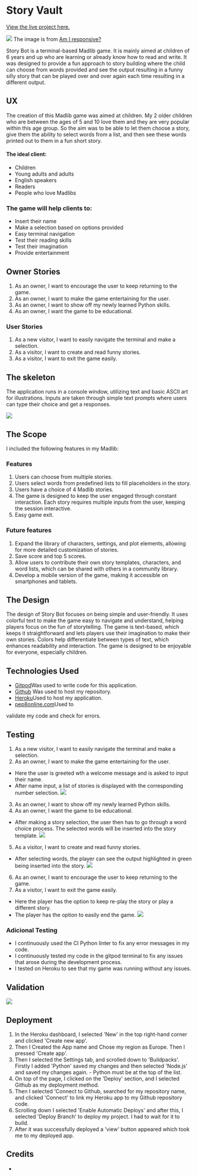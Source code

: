 # Story Vault

[View the live project here.](https://story-bot-fba36a592434.herokuapp.com/)

![](https://github.com/MiaTothova/Story_Bot/blob/main/images/responsive.png)
The image is from [Am I responsive?](http://ami.responsivedesign.is/)

Story Bot is a terminal-based Madlib game. It is mainly aimed at children of 6 years and up who are learning or already know how to read and write.
It was designed to provide a fun approach to story building where the child can choose from words provided and see the output resulting in a funny silly story that can be played over and over again each time resulting in a different output.


## UX

The creation of this Madlib game was aimed at children. My 2 older children who are between the ages of 5 and 10 love them and they are very popular within this age group. So the aim was to be able to let them choose a story, give them the ability to select words from a list, and then see these words printed out to them in a fun short story. 

#### The ideal client:
* Children
* Young adults and adults
* English speakers
* Readers 
* People who love Madlibs

### The game will help clients to:
* Insert their name
* Make a selection based on options provided
* Easy terminal navigation
* Test their reading skills
* Test their imagination
* Provide entertainment

## Owner Stories
1. As an owner, I want to encourage the user to keep returning to the game.
2. As an owner, I want to make the game entertaining for the user.
3. As an owner, I want to show off my newly learned Python skills.
4. As an owner, I want the game to be educational.

### User Stories
1. As a new visitor, I want to easily navigate the terminal and make a selection.
2. As a visitor, I want to create and read funny stories.
3. As a visitor, I want to exit the game easily.


## The skeleton
The application runs in a console window, utilizing text and basic ASCII art for illustrations.  Inputs are taken through simple text prompts where users can type their choice and get a responses.

![](https://github.com/MiaTothova/Story_Bot/blob/main/images/chart.png)

## The Scope
I included the following features in my Madlib:

### Features
1. Users can choose from multiple stories.
2. Users select words from predefined lists to fill placeholders in the story.
3. Users have a choice of 4 Madlib stories.
4. The game is designed to keep the user engaged through constant interaction. Each story requires multiple inputs from the user, keeping the session interactive.
5. Easy game exit.

### Future features
1. Expand the library of characters, settings, and plot elements, allowing for more detailed customization of stories.
2. Save score and top 5 scores.
3. Allow users to contribute their own story templates, characters, and word lists, which can be shared with others in a community library.
4. Develop a mobile version of the game, making it accessible on smartphones and tablets.


## The Design
The design of Story Bot focuses on being simple and user-friendly. It uses colorful text to make the game easy to navigate and understand, helping players focus on the fun of storytelling. The game is text-based, which keeps it straightforward and lets players use their imagination to make their own stories. Colors help differentiate between types of text, which enhances readability and interaction. The game is designed to be enjoyable for everyone, especially children.


## Technologies Used

* [Gitpod](https://gitpod.io/workspaces)Was used to write code for this application.
* [Github](https://github.com/) Was used to host my repository.
* [Heroku](https://id.heroku.com/login)Used to host my application.
* [pep8online.com](https://pep8ci.herokuapp.com/#)Used to

 validate my code and check for errors.

## Testing
1. As a new visitor, I want to easily navigate the terminal and make a selection.
2. As an owner, I want to make the game entertaining for the user.

* Here the user is greeted wth a welcome message and is asked to input their name.
* After name input, a list of stories is displayed with the corresponding number selection. 
![](https://github.com/MiaTothova/Story_Bot/blob/main/images/1.png)

3. As an owner, I want to show off my newly learned Python skills.
4. As an owner, I want the game to be educational.

* After making a story selection, the user then has to go through a word choice process. The selected words will be inserted into the story template. 
![](https://github.com/MiaTothova/Story_Bot/blob/main/images/2.png)

 
5. As a visitor, I want to create and read funny stories.
* After selecting words, the player can see the output highlighted in green being inserted into the story.
![](https://github.com/MiaTothova/Story_Bot/blob/main/images/3.png)

6. As an owner, I want to encourage the user to keep returning to the game.
7. As a visitor, I want to exit the game easily.
* Here the player has the option to keep re-play the story or play a different story. 
* The player has the option to easily end the game. 
![](https://github.com/MiaTothova/Story_Bot/blob/main/images/4.png)

 ### Adicional Testing
* I continuously used the CI Python linter to fix any error messages in my code. 
* I continuously tested my code in the gitpod terminal to fix any issues that arose during the development process.
* I tested on Heroku to see that my game was running without any issues.

## Validation
![](https://github.com/MiaTothova/Story_Bot/blob/main/images/Linter.png)

## Deployment
1. In the Heroku dashboard, I selected 'New' in the top right-hand corner and clicked 'Create new app'.
2. Then I Created the App name and Chose my region as Europe. Then I pressed  'Create app'.
3. Then I selected the Settings tab, and scrolled down to 'Buildpacks'. Firstly I added 'Python' saved my changes and then selected 'Node.js' and saved my changes again. - Python must be at the top of the list.
4. On top of the page, I clicked on the 'Deploy' section, and I selected Github as my deployment method.
5. Then I selected 'Connect to Github, searched for my repository name, and clicked 'Connect' to link my Heroku app to my Github repository code.
6. Scrolling down I selected 'Enable Automatic Deploys' and after this, I selected 'Deploy Branch' to deploy my project. I had to wait for it to build.
7. After it was successfully deployed a 'view' button appeared which took me to my deployed app.

## Credits
* 



